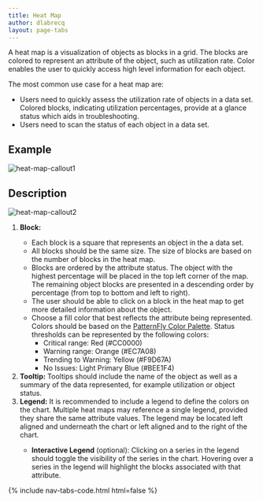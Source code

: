 ```yaml
---
title: Heat Map
author: dlabrecq
layout: page-tabs
---
```

<div class="tab-content">
  <div role="tabpanel" class="tab-pane active" id="overview">
    <p>A heat map is a visualization of objects as blocks in a grid. The blocks are colored to represent an attribute of the object, such as utilization rate. Color enables the user to quickly access high level information for each object.</p>
    <p>The most common use case for a heat map are:</p>
    <ul>
      <li>Users need to quickly assess the utilization rate of objects in a data set. Colored blocks, indicating utilization percentages, provide at a glance status which aids in troubleshooting.</li>
      <li>Users need to scan the status of each object in a data set.</li>
    </ul>
    <h2 id="example-overview-1">Example</h2>
    <div class="row">
      <div class="col-md-10 col-center">
        <div class="example-pf">
          <div class="cards-pf">
            <div class="container-fluid container-cards-pf">
              <div class="row row-cards-pf">
                <div class="col-md-12">
                  <!-- Important:  if you need to nest additional .row within a .row.row-cards-pf, do *not* use .row-cards-pf on the nested .row  -->
                  <img src="{{site.baseurl}}assets/img/Screen-Shot-2016-03-24-at-4.48.37-PM.png" alt="heat-map-callout1"/>
                </div>
              </div>
            </div>
          </div>
        </div>
      </div>
    </div>
  </div>
  <div role="tabpanel" class="tab-pane" id="design">
    <h2>Description</h2>
    <div class="row">
      <div class="col-md-5 col-lg-5">
        <img src="{{site.baseurl}}assets/img/Screen-Shot-2016-03-24-at-4.52.28-PM.png" alt="heat-map-callout2"/>
      </div>
      <div class="col-md-6 col-lg-7">
        <ol>
          <li><b>Block:</b><p></p>
            <ul>
              <li>Each block is a square that represents an object in the a data set.</li>
              <li>All blocks should be the same size. The size of blocks are based on the number of blocks in the heat map.</li>
              <li>Blocks are ordered by the attribute status. The object with the highest percentage will be placed in the top left corner of the map. The remaining object blocks are presented in a descending order by percentage (from top to bottom and left to right).</li>
              <li>The user should be able to click on a block in the heat map to get more detailed information about the object. </li>
              <li>Choose a fill color that best reflects the attribute being represented. Colors should be based on the <a href="/styles/color-palette/">PatternFly Color Palette</a>. Status thresholds can be represented by the following colors:
                <ul>
                  <li>Critical range: Red (#CC0000)</li>
                  <li>Warning range: Orange (#EC7A08)</li>
                  <li>Trending to Warning: Yellow (#F9D67A)</li>
                  <li>No Issues: Light Primary Blue (#BEE1F4)</li>
                </ul>
              </li>
            </ul>
          </li>
          <li><b>Tooltip:</b> Tooltips should include the name of the object as well as a summary of the data represented, for example utilization or object status.</li>
          <li><b>Legend:</b> It is recommended to include a legend to define the colors on the chart. Multiple heat maps may reference a single legend, provided they share the same attribute values. The legend may be located left aligned and underneath the chart or left aligned and to the right of the chart.</li>
          <ul>
            <li><b>Interactive Legend</b> (optional): Clicking on a series in the legend should toggle the visibility of the series in the chart. Hovering over a series in the legend will highlight the blocks associated with that attribute.</li>
          </ul>
        </ol>
      </div>
    </div>
  </div>
  <div role="tabpanel" class="tab-pane" id="code">
    {% include nav-tabs-code.html html=false %}
    <div class="tab-content">
      <div role="tabpanel" class="tab-pane nested active" id="angular">
        <div ng-app="docsApp" ng-controller="DocsController" class="content">
          <div ng-include src="'/components/angular-patternfly/dist/docs/partials/api/patternfly.charts.directive.pfHeatMap.html'"></div>
        </div>
      </div>
    </div>
  </div>
</div>
